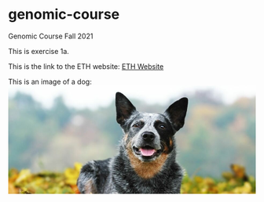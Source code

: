 # genomic-course
Genomic Course Fall 2021

This is exercise 1a.

This is the link to the ETH website: [ETH Website](https://ethz.ch/de.html)

This is an image of a dog: 
![dog](dog.jpeg)


